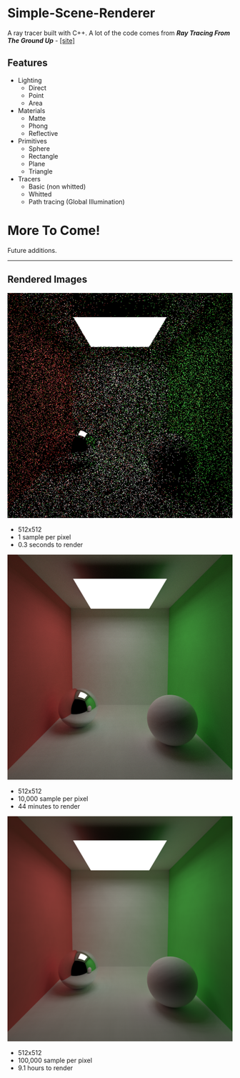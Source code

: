 # Simple-Scene-Renderer

A ray tracer built with C++. A lot of the code comes from *__Ray Tracing From The Ground Up__* -  [[site]](http://www.raytracegroundup.com/)

Features
-----

+ Lighting
    * Direct
    * Point
    * Area
+ Materials
    * Matte
    * Phong
    * Reflective
+ Primitives 
    * Sphere
    * Rectangle
    * Plane
    * Triangle
+ Tracers
    * Basic (non whitted)
    * Whitted
    * Path tracing (Global Illumination)
    
More To Come!
=====
Future additions.

-----

Rendered Images
----
![alt text](https://github.com/nadr0/Simple-Scene-Renderer/blob/master/SSR/1sample.png "")
* 512x512
* 1 sample per pixel
* 0.3 seconds to render

![alt text](https://github.com/nadr0/Simple-Scene-Renderer/blob/master/SSR/2663%2C10k.png "")

* 512x512
* 10,000 sample per pixel
* 44 minutes to render

![alt text](https://github.com/nadr0/Simple-Scene-Renderer/blob/master/SSR/32789%2C100k.png "")

* 512x512
* 100,000 sample per pixel
* 9.1 hours to render


